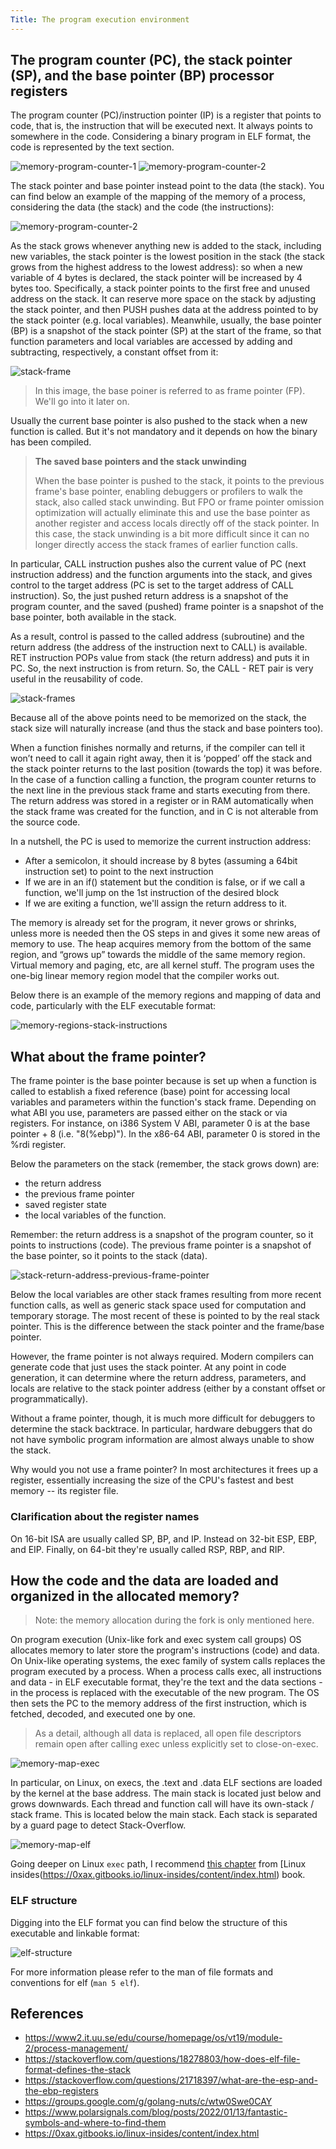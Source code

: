 ```yaml
---
Title: The program execution environment
---
```


## The program counter (PC), the stack pointer (SP), and the base pointer (BP) processor registers

The program counter (PC)/instruction pointer (IP) is a register that points to code, that is, the instruction that will be executed next.
It always points to somewhere in the code. Considering a binary program in ELF format, the code is represented by the text section.

![memory-program-counter-1](https://raw.githubusercontent.com/maxgio92/notes/14bdde325f646b53ee0b6501f0ba9d3ecbaded4f/content/notes/memory-cpu-program-counter.gif)
![memory-program-counter-2](https://raw.githubusercontent.com/maxgio92/notes/14bdde325f646b53ee0b6501f0ba9d3ecbaded4f/content/notes/memory-cpu-program-counter-1.gif)

The stack pointer and base pointer instead point to the data (the stack).
You can find below an example of the mapping of the memory of a process, considering the data (the stack) and the code (the instructions):

![memory-program-counter-2](https://raw.githubusercontent.com/maxgio92/notes/3db4d57bd2a84df56925e19ab24b03badfd649f1/content/notes/memory-process-data-code.png)

As the stack grows whenever anything new is added to the stack, including new variables, the stack pointer is the lowest position in the stack (the stack grows from the highest address to the lowest address): so when a new variable of 4 bytes is declared, the stack pointer will be increased by 4 bytes too.
Specifically, a stack pointer points to the first free and unused address on the stack.
It can reserve more space on the stack by adjusting the stack pointer, and then PUSH pushes data at the address pointed to by the stack pointer (e.g. local variables).
Meanwhile, usually, the base pointer (BP) is a snapshot of the stack pointer (SP) at the start of the frame, so that function parameters and local variables are accessed by adding and subtracting, respectively, a constant offset from it:

![stack-frame](https://raw.githubusercontent.com/maxgio92/notes/14bdde325f646b53ee0b6501f0ba9d3ecbaded4f/content/notes/memory-stack-frames-simple.png)
> In this image, the base poiner is referred to as frame pointer (FP). We'll go into it later on.

Usually the current base pointer is also pushed to the stack when a new function is called. But it's not mandatory and it depends on how the binary has been compiled.

> **The saved base pointers and the stack unwinding**
> 
> When the base pointer is pushed to the stack, it points to the previous frame's base pointer, enabling debuggers or profilers to walk the stack, also called stack unwinding. But FPO or frame pointer omission optimization will actually eliminate this and use the base pointer as another register and access locals directly off of the stack pointer. In this case, the stack unwinding is a bit more difficult since it can no longer directly access the stack frames of earlier function calls.

In particular, CALL instruction pushes also the current value of PC (next instruction address) and the function arguments into the stack, and gives control to the target address (PC is set to the target address of CALL instruction).
So, the just pushed return address is a snapshot of the program counter, and the saved (pushed) frame pointer is a snapshot of the base pointer, both available in the stack.

As a result, control is passed to the called address (subroutine) and the return address (the address of the instruction next to CALL) is available.
RET instruction POPs value from stack (the return address) and puts it in PC.
So, the next instruction is from return.
So, the CALL - RET pair is very useful in the reusability of code.

![stack-frames](https://raw.githubusercontent.com/maxgio92/notes/14bdde325f646b53ee0b6501f0ba9d3ecbaded4f/content/notes/memory-stack-frames.png)

Because all of the above points need to be memorized on the stack, the stack size will naturally increase (and thus the stack and base pointers too).

When a function finishes normally and returns, if the compiler can tell it won’t need to call it again right away, then it is ‘popped’ off the stack and the stack pointer returns to the last position (towards the top) it was before. In the case of a function calling a function, the program counter returns to the next line in the previous stack frame and starts executing from there. The return address was stored in a register or in RAM automatically when the stack frame was created for the function, and in C is not alterable from the source code.

In a nutshell, the PC is used to memorize the current instruction address:
- After a semicolon, it should increase by 8 bytes (assuming a 64bit instruction set) to point to the next instruction
- If we are in an if() statement but the condition is false, or if we call a function, we'll jump on the 1st instruction of the desired block
- If we are exiting a function, we'll assign the return address to it.

The memory is already set for the program, it never grows or shrinks, unless more is needed then the OS steps in and gives it some new areas of memory to use.
The heap acquires memory from the bottom of the same region, and “grows up” towards the middle of the same memory region.
Virtual memory and paging, etc, are all kernel stuff. The program uses the one-big linear memory region model that the compiler works out.

Below there is an example of the memory regions and mapping of data and code, particularly with the ELF executable format:

![memory-regions-stack-instructions](https://raw.githubusercontent.com/maxgio92/notes/68c5220995702493845a3d96cc9d6dc7ce61ec8f/content/notes/memory-regions-allocations.jpg)

## What about the frame pointer?

The frame pointer is the base pointer because is set up when a function is called to establish a fixed reference (base) point for accessing local variables and parameters within the function's stack frame. Depending on what ABI you use, parameters are passed either on the stack or via registers. For instance, on i386 System V ABI, parameter 0 is at the base pointer + 8 (i.e. "8(%ebp)"). In the x86-64 ABI, parameter 0 is stored in the %rdi register.

Below the parameters on the stack (remember, the stack grows down) are:
- the return address
- the previous frame pointer
- saved register state
- the local variables of the function.

Remember: the return address is a snapshot of the program counter, so it points to instructions (code).
The previous frame pointer is a snapshot of the base pointer, so it points to the stack (data).

![stack-return-address-previous-frame-pointer](https://raw.githubusercontent.com/maxgio92/notes/5ab379b18942d782ac152cc81ad9029ae15d8dd1/content/notes/memory-stack-ip-bp.png)

Below the local variables are other stack frames resulting from more recent function calls, as well as generic stack space used for computation and temporary storage. The most recent of these is pointed to by the real stack pointer. This is the difference between the stack pointer and the frame/base pointer.

However, the frame pointer is not always required. Modern compilers can generate code that just uses the stack pointer. At any point in code generation, it can determine where the return address, parameters, and locals are relative to the stack pointer address (either by a constant offset or programmatically).

Without a frame pointer, though, it is much more difficult for debuggers to determine the stack backtrace. In particular, hardware debuggers that do not have symbolic program information are almost always unable to show the stack.

Why would you not use a frame pointer? In most architectures it frees up a register, essentially increasing the size of the CPU's fastest and best memory -- its register file.

### Clarification about the register names

On 16-bit ISA are usually called SP, BP, and IP.
Instead on 32-bit ESP, EBP, and EIP.
Finally, on 64-bit they're usually called RSP, RBP, and RIP.

## How the code and the data are loaded and organized in the allocated memory?

> Note: the memory allocation during the fork is only mentioned here.

On program execution (Unix-like fork and exec system call groups) OS allocates memory to later store the program's instructions (code) and data.
On Unix-like operating systems, the exec family of system calls replaces the program executed by a process.
When a process calls exec, all instructions and data - in ELF executable format, they're the text and the data sections - in the process is replaced with the executable of the new program.
The OS then sets the PC to the memory address of the first instruction, which is fetched, decoded, and executed one by one.
> As a detail, although all data is replaced, all open file descriptors remain open after calling exec unless explicitly set to close-on-exec.

![memory-map-exec](https://raw.githubusercontent.com/maxgio92/notes/d3bf6f231c330ba746354cc463469245fc9de7bc/content/notes/memory-map-exec.png)

In particular, on Linux, on execs, the .text and .data ELF sections are loaded by the kernel at the base address.
The main stack is located just below and grows downwards.
Each thread and function call will have its own-stack / stack frame.
This is located below the main stack.
Each stack is separated by a guard page to detect Stack-Overflow.

![memory-map-elf](https://raw.githubusercontent.com/maxgio92/notes/d3bf6f231c330ba746354cc463469245fc9de7bc/content/notes/memory-map-elf.png)

Going deeper on Linux `exec` path, I recommend [this chapter](https://github.com/0xAX/linux-insides/blob/f7c6b82a5c02309f066686dde697f4985645b3de/SysCall/linux-syscall-4.md#execve-system-call) from [Linux insides(https://0xax.gitbooks.io/linux-insides/content/index.html) book.

### ELF structure

Digging into the ELF format you can find below the structure of this executable and linkable format:

![elf-structure](https://raw.githubusercontent.com/maxgio92/notes/20f4417f50afb71a79a8712decea1f76ffc16cc9/content/notes/elf-dissection.avif)

For more information please refer to the man of file formats and conventions for elf (`man 5 elf`).

## References

* https://www2.it.uu.se/edu/course/homepage/os/vt19/module-2/process-management/
* https://stackoverflow.com/questions/18278803/how-does-elf-file-format-defines-the-stack
* https://stackoverflow.com/questions/21718397/what-are-the-esp-and-the-ebp-registers
* https://groups.google.com/g/golang-nuts/c/wtw0Swe0CAY
* https://www.polarsignals.com/blog/posts/2022/01/13/fantastic-symbols-and-where-to-find-them
* https://0xax.gitbooks.io/linux-insides/content/index.html
